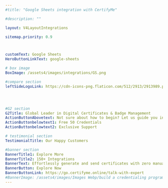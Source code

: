 ```yaml
---
#title: "Google Sheets integration with CertifyMe"

#description: ""

layout: V4LayoutIntegrations

sitemap.priority: 0.9



customText: Google Sheets
HeroButtonLinkText: google-sheets

# box image
BoxImage: /assets4/images/integrations/GS.png

#compare section
leftSideLogoLink: https://cdn-icons-png.flaticon.com/512/2913/2913989.png




#G2 section
G2Title: Global Leader in Digital Certificates & Badge Management
ActionButtonAbovetext: Not sure about how to begin? Let us guide you in the right direction!
ActionButtonbelowtext1: Free 50 Credentials
ActionButtonbelowtext2: Exclusive Support

# testimonial section
TestimonialTitle: Our Happy Customers   

#banner section
BannerTitle1: Explore More
BannerTitle2: 150+ Integrations
BannerText: Effortlessly generate and send certificates with zero manual intervention using the most advanced digital credential management software of 2023.
BannerButton: Explore Now
BannerButtonLink: https://go.certifyme.online/talk-with-expert
#BannerImage: /assets4/images/Images Webp/build a credentialing program.webp
---
```


